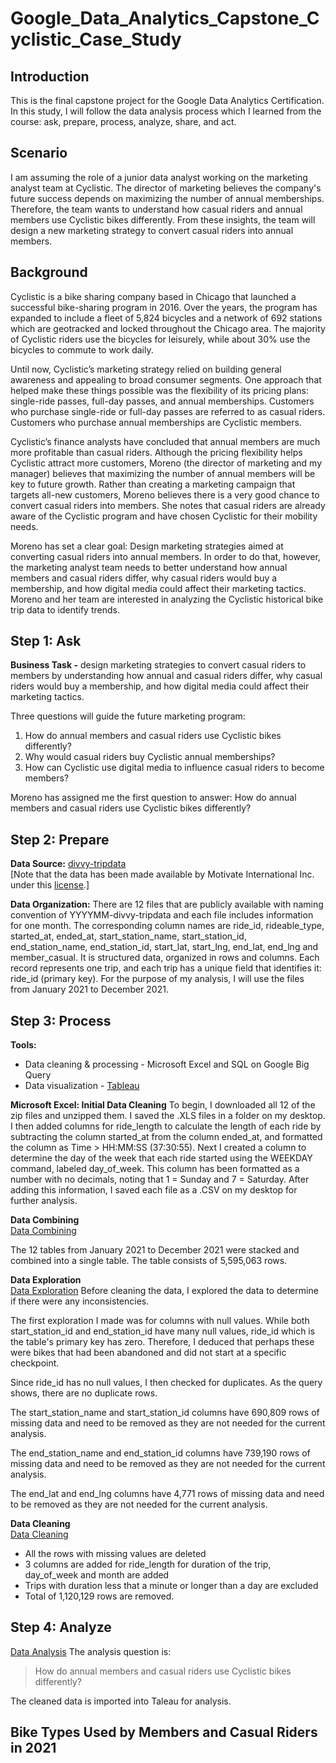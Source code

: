 # Google_Data_Analytics_Capstone_Cyclistic_Case_Study

## Introduction
This is the final capstone project for the Google Data Analytics Certification. In this study, I will follow the data analysis process which I learned from the course: ask, prepare, process, analyze, share, and act.

## Scenario
I am assuming the role of a junior data analyst working on the marketing analyst team at Cyclistic. The director of marketing believes the company's future success depends on maximizing the number of annual memberships. Therefore, the team wants to understand how casual riders and annual members use Cyclistic bikes differently. From these insights, the team will design a new marketing strategy to convert casual riders into annual members.

## Background
Cyclistic is a bike sharing company based in Chicago that launched a successful bike-sharing program in 2016. Over the years, the program has expanded to include a fleet of 5,824 bicycles and a network of 692 stations which are geotracked and locked throughout the Chicago area. The majority of Cyclistic riders use the bicycles for leisurely, while about 30% use the bicycles to commute to work daily.

Until now, Cyclistic’s marketing strategy relied on building general awareness and appealing to broad consumer segments. One approach that helped make these things possible was the flexibility of its pricing plans: single-ride passes, full-day passes, and annual memberships. Customers who purchase single-ride or full-day passes are referred to as casual riders. Customers who purchase annual memberships are Cyclistic members.  
  
Cyclistic’s finance analysts have concluded that annual members are much more profitable than casual riders. Although the pricing flexibility helps Cyclistic attract more customers, Moreno (the director of marketing and my manager) believes that maximizing the number of annual members will be key to future growth. Rather than creating a marketing campaign that targets all-new customers, Moreno believes there is a very good chance to convert casual riders into members. She notes that casual riders are already aware of the Cyclistic program and have chosen Cyclistic for their mobility needs.  

Moreno has set a clear goal: Design marketing strategies aimed at converting casual riders into annual members. In order to do that, however, the marketing analyst team needs to better understand how annual members and casual riders differ, why casual riders would buy a membership, and how digital media could affect their marketing tactics. Moreno and her team are interested in analyzing the Cyclistic historical bike trip data to identify trends.  

## Step 1: Ask
**Business Task -** design marketing strategies to convert casual riders to members by understanding how annual and casual riders differ, why casual riders would buy a membership, and how digital media could affect their marketing tactics.<br>

Three questions will guide the future marketing program:  
1. How do annual members and casual riders use Cyclistic bikes differently?  
2. Why would casual riders buy Cyclistic annual memberships?  
3. How can Cyclistic use digital media to influence casual riders to become members?  

Moreno has assigned me the first question to answer: How do annual members and casual riders use Cyclistic bikes differently?

## Step 2: Prepare
**Data Source:** [divvy-tripdata](https://divvy-tripdata.s3.amazonaws.com/index.html) <br>
[Note that the data has been made available by Motivate International Inc. under this [<ins>license</ins>](https://www.divvybikes.com/data-license-agreement).]

**Data Organization:** There are 12 files that are publicly available with naming convention of YYYYMM-divvy-tripdata and each file includes information for one month. The corresponding column names are ride_id, rideable_type, started_at, ended_at, start_station_name, start_station_id, end_station_name, end_station_id, start_lat, start_lng, end_lat, end_lng and member_casual.  It is structured data, organized in rows and columns. Each record represents one trip, and each trip has a unique field that identifies it: ride_id (primary key). For the purpose of my analysis, I will use the files from January 2021 to December 2021.

## Step 3: Process
**Tools:** <br>
- Data cleaning & processing - Microsoft Excel and SQL on Google Big Query 
- Data visualization - [Tableau](https://public.tableau.com/app/profile/hui.min.ho/viz/CyclisticBikeShareCaseStudy_16931448059910/Sheet1#2)

**Microsoft Excel: Initial Data Cleaning**
To begin, I downloaded all 12 of the zip files and unzipped them. I saved the .XLS files in a folder on my desktop. I then added columns for ride_length to calculate the length of each ride by subtracting the column started_at from the column ended_at, and formatted the column as Time > HH:MM:SS (37:30:55). Next I created a column to determine the day of the week that each ride started using the WEEKDAY command, labeled day_of_week. This column has been formatted as a number with no decimals, noting that 1 = Sunday and 7 = Saturday. After adding this information, I saved each file as a .CSV on my desktop for further analysis.

**Data Combining** <br>
[Data Combining](https://github.com/mjluttrellhill/Google_Data_Analytics_Capstone_Cyclistic_Case_Study/blob/main/Data%20Combining.sql)

The 12 tables from January 2021 to December 2021 were stacked and combined into a single table. The table consists of 5,595,063 rows.

**Data Exploration**<br>
[Data Exploration](https://github.com/mjluttrellhill/Google_Data_Analytics_Capstone_Cyclistic_Case_Study/blob/main/Data%20Exploration.sql)
Before cleaning the data, I explored the data to determine if there were any inconsistencies.

The first exploration I made was for columns with null values. While both start_station_id and end_station_id have many null values, ride_id which is the table's primary key has zero. Therefore, I deduced that perhaps these were bikes that had been abandoned and did not start at a specific checkpoint.

Since ride_id has no null values, I then checked for duplicates. As the query shows, there are no duplicate rows.

The start_station_name and start_station_id columns have 690,809 rows of missing data and need to be removed as they are not needed for the current analysis.

The end_station_name and end_station_id columns have 739,190 rows of missing data and need to be removed as they are not needed for the current analysis.

The end_lat and end_lng columns have 4,771 rows of missing data and need to be removed as they are not needed for the current analysis.

**Data Cleaning**<br>
[Data Cleaning](https://github.com/mjluttrellhill/Google_Data_Analytics_Capstone_Cyclistic_Case_Study/blob/main/Data%20Cleaning.sql)

- All the rows with missing values are deleted
- 3 columns are added for ride_length for duration of the trip, day_of_week and month are added
- Trips with duration less that a minute or longer than a day are excluded
- Total of 1,120,129 rows are removed.

## Step 4: Analyze
[Data Analysis](https://github.com/mjluttrellhill/Google_Data_Analytics_Capstone_Cyclistic_Case_Study/blob/main/Data%20Analysis.sql)
The analysis question is:
>How do annual members and casual riders use Cyclistic bikes differently?

The cleaned data is imported into Taleau for analysis.

## Bike Types Used by Members and Casual Riders in 2021











